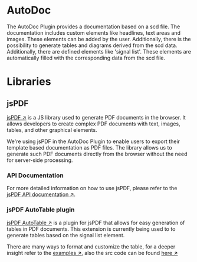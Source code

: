# AutoDoc
The AutoDoc Plugin provides a documentation based on a scd file. The documentation includes custom elements like headlines, text areas and images. These elements can be added by the user. Additionally, there is the possibility to generate tables and diagrams derived from the scd data.
Additionally, there are defined elements like 'signal list'. These elements are automatically filled with the corresponding data from the scd file.


# Libraries

## jsPDF
[jsPDF ↗](https://github.com/MrRio/jsPDF) is a JS library used to generate PDF documents in the browser. It allows developers to create complex PDF documents with text, images, tables, and other graphical elements. 

We're using jsPDF in the AutoDoc Plugin to enable users to export their template based documentation as PDF files. The library allows us to generate such PDF documents directly from the browser without the need for server-side processing.

### API Documentation
For more detailed information on how to use jsPDF, please refer to the [jsPDF API documentation ↗](http://raw.githack.com/MrRio/jsPDF/master/docs/jsPDF.html).

### jsPDF AutoTable plugin
[jsPDF AutoTable ↗](https://github.com/simonbengtsson/jsPDF-AutoTable) is a plugin for jsPDF that allows for easy generation of tables in PDF documents. This extension is currently being used to to generate tables based on the signal list element.

There are many ways to format and customize the table, for a deeper insight refer to the [examples ↗](https://simonbengtsson.github.io/jsPDF-AutoTable/#), also the src code can be found [here ↗](https://github.com/simonbengtsson/jsPDF-AutoTable/blob/master/examples/examples.js)  


